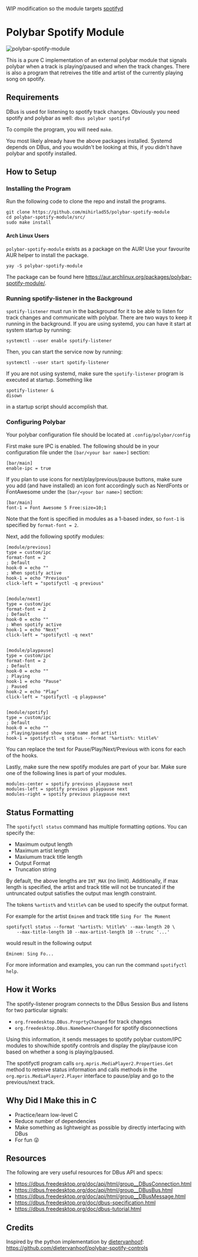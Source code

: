WIP modification so the module targets [spotifyd](https://github.com/Spotifyd/spotifyd)  

# Polybar Spotify Module

![polybar-spotify-module](https://github.com/mihirlad55/polybar-spotify-module/raw/master/screenshots/capture2.png)

This is a pure C implementation of an external polybar module that signals
polybar when a track is playing/paused and when the track changes. There is
also a program that retreives the title and artist of the currently playing
song on spotify.


## Requirements
DBus is used for listening to spotify track changes. Obviously you need spotify
and polybar as well:
`dbus polybar spotifyd`

To compile the program, you will need `make`.

You most likely already have the above packages installed. Systemd depends on
DBus, and you wouldn't be looking at this, if you didn't have polybar and
spotify installed.


## How to Setup

### Installing the Program
Run the following code to clone the repo and install the programs.
```
git clone https://github.com/mihirlad55/polybar-spotify-module
cd polybar-spotify-module/src/
sudo make install
```

#### Arch Linux Users
`polybar-spotify-module` exists as a package on the AUR! Use your favourite
AUR helper to install the package.
```
yay -S polybar-spotify-module
```
The package can be found here
<https://aur.archlinux.org/packages/polybar-spotify-module/>.

### Running spotify-listener in the Background
`spotify-listener` must run in the background for it to be able to listen for
track changes and communicate with polybar. There are two ways to keep it
running in the background. If you are using systemd, you can have it start at
system startup by running:

```
systemctl --user enable spotify-listener
```

Then, you can start the service now by running:

```
systemctl --user start spotify-listener
```

If you are not using systemd, make sure the `spotify-listener` program is
executed at startup. Something like
```
spotify-listener &
disown
```
in a startup script should accomplish that.


### Configuring Polybar
Your polybar configuration file should be located at `.config/polybar/config`

First make sure IPC is enabled. The following should be in your configuration
file under the `[bar/<your bar name>]` section:
```
[bar/main]
enable-ipc = true
```

If you plan to use icons for next/play/previous/pause buttons, make sure you
add (and have installed) an icon font accordingly such as NerdFonts or
FontAwesome under the `[bar/<your bar name>]` section:
```
[bar/main]
font-1 = Font Awesome 5 Free:size=10;1
```
Note that the font is specified in modules as a 1-based index, so `font-1` is
specified by `format-font = 2`.

Next, add the following spotify modules:
```
[module/previous]
type = custom/ipc
format-font = 2
; Default
hook-0 = echo ""
; When spotify active
hook-1 = echo "Previous"
click-left = "spotifyctl -q previous"


[module/next]
type = custom/ipc
format-font = 2
; Default
hook-0 = echo ""
; When spotify active
hook-1 = echo "Next"
click-left = "spotifyctl -q next"


[module/playpause]
type = custom/ipc
format-font = 2
; Default
hook-0 = echo ""
; Playing
hook-1 = echo "Pause"
; Paused
hook-2 = echo "Play"
click-left = "spotifyctl -q playpause"


[module/spotify]
type = custom/ipc
; Default
hook-0 = echo ""
; Playing/paused show song name and artist
hook-1 = spotifyctl -q status --format '%artist%: %title%'
```
You can replace the text for Pause/Play/Next/Previous with icons for each of
the hooks.

Lastly, make sure the new spotify modules are part of your bar. Make sure one of
the following lines is part of your modules.
```
modules-center = spotify previous playpause next
modules-left = spotify previous playpause next
modules-right = spotify previous playpause next
```

## Status Formatting
The `spotifyctl status` command has multiple formatting options. You can
specify the:
- Maximum output length
- Maximum artist length
- Maxiumum track title length
- Output Format
- Truncation string

By default, the above lengths are `INT_MAX` (no limit). Additionally, if max
length is specified, the artist and track title will not be truncated if
the untruncated output satisfies the output max length constraint.

The tokens `%artist%` and `%title%` can be used to specify the output format.

For example for the artist `Eminem` and track title `Sing For The Moment`
```
spotifyctl status --format '%artist%: %title%' --max-length 20 \
    --max-title-length 10 --max-artist-length 10 --trunc '...'
```
would result in the following output
```
Eminem: Sing Fo...
```

For more information and examples, you can run the command `spotifyctl help`.


## How it Works
The spotify-listener program connects to the DBus Session Bus and listens for
two particular signals:

- `org.freedesktop.DBus.ProprtyChanged` for track changes
- `org.freedesktop.DBus.NameOwnerChanged` for spotify disconnections

Using this information, it sends messages to spotify polybar custom/IPC modules
to show/hide spotify controls and display the play/pause icon based on whether
a song is playing/paused.

The spotifyctl program calls `org.mpris.MediaPlayer2.Properties.Get` method to
retreive status information and calls methods in the
`org.mpris.MediaPlayer2.Player` interface to pause/play and go to the
previous/next track.


## Why Did I Make this in C
- Practice/learn low-level C
- Reduce number of dependencies
- Make something as lightweight as possible by directly interfacing with DBus
- For fun 😜


## Resources
The following are very useful resources for DBus API and specs:

- <https://dbus.freedesktop.org/doc/api/html/group__DBusConnection.html>
- <https://dbus.freedesktop.org/doc/api/html/group__DBusBus.html>
- <https://dbus.freedesktop.org/doc/api/html/group__DBusMessage.html>
- <https://dbus.freedesktop.org/doc/dbus-specification.html>
- <https://dbus.freedesktop.org/doc/dbus-tutorial.html>


## Credits
Inspired by the python implementation by
[dietervanhoof](https://github.com/dietervanhoof): <https://github.com/dietervanhoof/polybar-spotify-controls>
